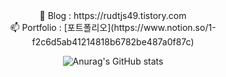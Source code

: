 <div align=center> 
📝 Blog : https://rudtjs49.tistory.com  <br>
📫 Portfolio : [포트폴리오](https://www.notion.so/1-f2c6d5ab41214818b6782be487a0f87c)

![Anurag's GitHub stats](https://github-readme-stats.vercel.app/api?username=js988174&show_icons=true&theme=blue)
  <div>
